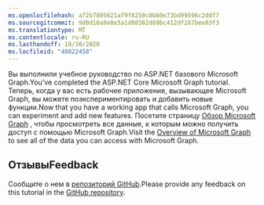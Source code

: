 ```yaml
---
ms.openlocfilehash: a72b7805621af9f8250c0b60e73bd99596c2ddf7
ms.sourcegitcommit: 9d0d10a9e8e5a1d80382d89bc412df287bee03f3
ms.translationtype: MT
ms.contentlocale: ru-RU
ms.lasthandoff: 10/30/2020
ms.locfileid: "48822458"
---
```

<!-- markdownlint-disable MD002 MD041 -->

<span data-ttu-id="44122-101">Вы выполнили учебное руководство по ASP.NET базового Microsoft Graph.</span><span class="sxs-lookup"><span data-stu-id="44122-101">You've completed the ASP.NET Core Microsoft Graph tutorial.</span></span> <span data-ttu-id="44122-102">Теперь, когда у вас есть рабочее приложение, вызывающее Microsoft Graph, вы можете поэкспериментировать и добавить новые функции.</span><span class="sxs-lookup"><span data-stu-id="44122-102">Now that you have a working app that calls Microsoft Graph, you can experiment and add new features.</span></span> <span data-ttu-id="44122-103">Посетите страницу [Обзор Microsoft Graph](/graph/overview) , чтобы просмотреть все данные, к которым можно получить доступ с помощью Microsoft Graph.</span><span class="sxs-lookup"><span data-stu-id="44122-103">Visit the [Overview of Microsoft Graph](/graph/overview) to see all of the data you can access with Microsoft Graph.</span></span>

## <a name="feedback"></a><span data-ttu-id="44122-104">Отзывы</span><span class="sxs-lookup"><span data-stu-id="44122-104">Feedback</span></span>

<span data-ttu-id="44122-105">Сообщите о нем в [репозиторий GitHub](https://github.com/microsoftgraph/msgraph-training-aspnet-core).</span><span class="sxs-lookup"><span data-stu-id="44122-105">Please provide any feedback on this tutorial in the [GitHub repository](https://github.com/microsoftgraph/msgraph-training-aspnet-core).</span></span>
